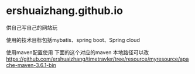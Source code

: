 # ershuaizhang.github.io
供自己写自己的网站玩


使用的技术目标包括mybatis、spring boot、Spring cloud


使用maven配置使用 下面的这个对应的maven 本地路径可以改
	https://github.com/ershuaizhang/timetravler/tree/resource/myresource/apache-maven-3.6.1-bin
	

